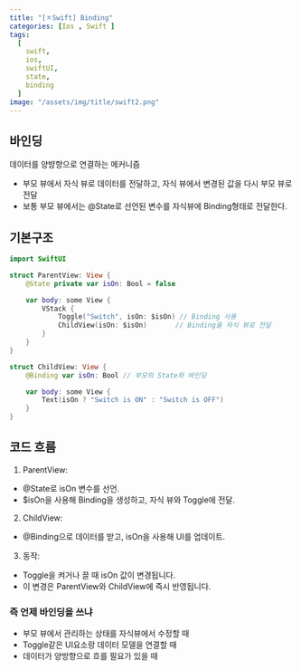 ```yaml
---
title: "[ㅈSwift] Binding"
categories: [Ios , Swift ]
tags:
  [
    swift,
    ios,
    swiftUI,
    state,
    binding
  ] 
image: "/assets/img/title/swift2.png"
---
```


## 바인딩
데이터를 양뱡향으로 연결하는 메커니즘

* 부모 뷰에서 자식 뷰로 데이터를 전달하고, 자식 뷰에서 변경된 값을 다시 부모 뷰로 전달
* 보통 부모 뷰에서는 @State로 선언된 변수를 자식뷰에 Binding형태로 전달한다.

## 기본구조
```swift
import SwiftUI

struct ParentView: View {
    @State private var isOn: Bool = false

    var body: some View {
        VStack {
            Toggle("Switch", isOn: $isOn) // Binding 사용
            ChildView(isOn: $isOn)       // Binding을 자식 뷰로 전달
        }
    }
}

struct ChildView: View {
    @Binding var isOn: Bool // 부모의 State와 바인딩

    var body: some View {
        Text(isOn ? "Switch is ON" : "Switch is OFF")
    }
}

```

## 코드 흐름
1. ParentView:
* @State로 isOn 변수를 선언.
* $isOn을 사용해 Binding을 생성하고, 자식 뷰와 Toggle에 전달.

2. ChildView:
* @Binding으로 데이터를 받고, isOn을 사용해 UI를 업데이트.

3. 동작:
* Toggle을 켜거나 끌 때 isOn 값이 변경됩니다.
* 이 변경은 ParentView와 ChildView에 즉시 반영됩니다.

### 즉 언제 바인딩을 쓰냐
* 부모 뷰에서 관리하는 상태를 자식뷰에서 수정할 때
* Toggle같은 UI요소랑 데이터 모델을 연결할 때 
* 데이터가 양방향으로 흐를 필요가 있을 때 